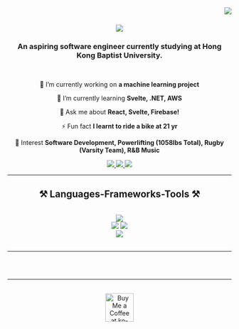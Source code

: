 <img align="right" src="https://visitor-badge.laobi.icu/badge?page_id=cdfelixj.cdfelixj" />

<h1 align="center">
    <img src="https://readme-typing-svg.herokuapp.com/?font=Righteous&size=35&center=true&vCenter=true&width=500&height=70&duration=2000&lines=Hello+There!+👋;+I'm+Felix+Pangestu!;" />
</h1>

<h3 align="center">An aspiring software engineer currently studying at Hong Kong Baptist University.</h3>

<br/>

<div align="center">
 
 🔭 I’m currently working on **a machine learning project**
 
 🌱 I’m currently learning **Svelte, .NET, AWS**

 💬 Ask me about **React, Svelte, Firebase!**

 ⚡ Fun fact **I learnt to ride a bike at 21 yr**
 
 🎈 Interest **Software Development, Powerlifting (1058lbs Total), Rugby (Varsity Team), R&B Music**

 </div>
 
<div align="center"> 
  <a href="mailto:cd.felixj@gmail.com">
    <img src="https://img.shields.io/badge/Gmail-333333?style=for-the-badge&logo=gmail&logoColor=red" />
  </a>
  <a href="https://www.linkedin.com/in/jfelixpangestu/" target="_blank">
    <img src="https://img.shields.io/badge/LinkedIn-0077B5?style=for-the-badge&logo=linkedin&logoColor=white" target="_blank" />
  </a>
  <a href="https://cdfelixj.netlify.app/" target="_blank">
     <img src="https://img.shields.io/badge/Portfolio-FF5722?style=for-the-badge&logo=todoist&logoColor=white" target="_blank" /> <!-- sqlite, safari, google-chrome are other good icon options -->
  </a>
</div>

 <hr/>
 
<h2 align="center">⚒️ Languages-Frameworks-Tools ⚒️</h2>
<br/>
<div align="center">
    <img src="https://skillicons.dev/icons?i=python,c,cs,java,c,r" /><br>
    <img src="https://skillicons.dev/icons?i=react,bootstrap,svelte,nextjs,html,css,js,ts,nodejs,express,flask tailwind,dotnet" />
    <img src="https://skillicons.dev/icons?i=aws,azure,firebase,mongodb,mysql" /><br>
    <img src="https://skillicons.dev/icons?i=vscode,visualstudio,github,git ps,tailwind,r" />
</div>

<br/>
<hr/>


<br/><br/>

<hr/>

<br/>

<div align="center">
<a href='https://ko-fi.com/V7V4RAK9C' target='_blank'><img height='64' style='border:0px;height:64px;' src='https://storage.ko-fi.com/cdn/kofi1.png?v=3' border='0' alt='Buy Me a Coffee at ko-fi.com' /></a>
</div>

<br/>
